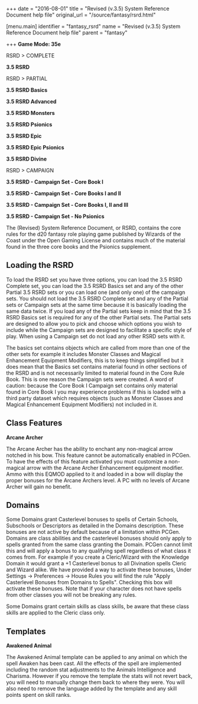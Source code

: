 +++
date = "2016-08-01"
title = "Revised (v.3.5) System Reference Document help file"
original_url = "/source/fantasy/rsrd.html"

[menu.main]
    identifier = "fantasy_rsrd"
    name = "Revised (v.3.5) System Reference Document help file"
    parent = "fantasy"
    
+++
**Game Mode: 35e**

RSRD &gt; COMPLETE

**3.5 RSRD**

RSRD &gt; PARTIAL

**3.5 RSRD Basics**

**3.5 RSRD Advanced**

**3.5 RSRD Monsters**

**3.5 RSRD Psionics**

**3.5 RSRD Epic**

**3.5 RSRD Epic Psionics**

**3.5 RSRD Divine**

RSRD &gt; CAMPAIGN

**3.5 RSRD - Campaign Set - Core Book I**

**3.5 RSRD - Campaign Set - Core Books I and II**

**3.5 RSRD - Campaign Set - Core Books I, II and III**

**3.5 RSRD - Campaign Set - No Psionics**

The (Revised) System Reference Document, or RSRD, contains the core
rules for the d20 fantasy role playing game published by Wizards of the
Coast under the Open Gaming License and contains much of the material
found in the three core books and the Psionics supplement.

Loading the RSRD
----------------

To load the RSRD set you have three options, you can load the 3.5 RSRD
Complete set, you can load the 3.5 RSRD Basics set and any of the other
Partial 3.5 RSRD sets or you can load one (and only one) of the campaign
sets. You should not load the 3.5 RSRD Complete set and any of the
Partial sets or Campaign sets at the same time because it is basically
loading the same data twice. If you load any of the Partial sets keep in
mind that the 3.5 RSRD Basics set is required for any of the other
Partial sets. The Partial sets are designed to allow you to pick and
choose which options you wish to include while the Campaign sets are
designed to facilitate a specific style of play. When using a Campaign
set do not load any other RSRD sets with it.

The basics set contains objects which are called from more than one of
the other sets for example it includes Monster Classes and Magical
Enhancement Equipment Modifiers, this is to keep things simplified but
it does mean that the Basics set contains material found in other
sections of the RSRD and is not necessarily limited to material found in
the Core Rule Book. This is one reason the Campaign sets were created. A
word of caution: because the Core Book I Campaign set contains only
material found in Core Book I you may experience problems if this is
loaded with a third party dataset which requires objects (such as
Monster Classes and Magical Enhancement Equipment Modifiers) not
included in it.

Class Features
--------------

**Arcane Archer**

The Arcane Archer has the ability to enchant any non-magical arrow
notched in his bow. This feature cannot be automatically enabled in
PCGen. To have the effects of this feature activated you must customize
a non-magical arrow with the Arcane Archer Enhancement equipment
modifier. Ammo with this EQMOD applied to it and loaded in a bow will
display the proper bonuses for the Arcane Archers level. A PC with no
levels of Arcane Archer will gain no benefit.

Domains
-------

Some Domains grant Casterlevel bonuses to spells of Certain Schools,
Subschools or Descriptors as detailed in the Domains description. These
bonuses are not active by default because of a limitation within PCGen.
Domains are class abilities and the casterlevel bonuses should only
apply to spells granted from the same class granting the Domain. PCGen
cannot limit this and will apply a bonus to any qualifying spell
regardless of what class it comes from. For example if you create a
Cleric/Wizard with the Knowledge Domain it would grant a +1 Casterlevel
bonus to all Divination spells Cleric and Wizard alike. We have provided
a way to activate these bonuses, Under Settings -&gt; Preferences -&gt;
House Rules you will find the rule "Apply Casterlevel Bonuses from
Domains to Spells". Checking this box will activate these bonuses. Note
that if your character does not have spells from other classes you will
not be breaking any rules.

Some Domains grant certain skills as class skills, be aware that these
class skills are applied to the Cleric class only.

Templates
---------

**Awakened Animal**

The Awakened Animal template can be applied to any animal on which the
spell Awaken has been cast. All the effects of the spell are implemented
including the random stat adjustments to the Animals Intelligence and
Charisma. However if you remove the template the stats will not revert
back, you will need to manually change them back to where they were. You
will also need to remove the language added by the template and any
skill points spent on skill ranks.



